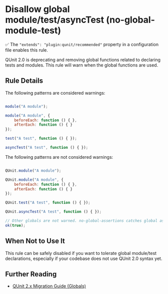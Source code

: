 # Disallow global module/test/asyncTest (no-global-module-test)

:white_check_mark: The `"extends": "plugin:qunit/recommended"` property in a configuration file enables this rule.

QUnit 2.0 is deprecating and removing global functions related to declaring tests and modules. This rule will warn when the global functions are used.

## Rule Details

The following patterns are considered warnings:

```js

module("A module");

module("A module", {
    beforeEach: function () { },
    afterEach: function () { }
});

test("A test", function () { });

asyncTest("A test", function () { });

```

The following patterns are not considered warnings:

```js

QUnit.module("A module");

QUnit.module("A module", {
    beforeEach: function () { },
    afterEach: function () { }
});

QUnit.test("A test", function () { });

QUnit.asyncTest("A test", function () { });

// Other globals are not warned. no-global-assertions catches global assertions.
ok(true);

```

## When Not to Use It

This rule can be safely disabled if you want to tolerate global module/test declarations, especially if your codebase does not use QUnit 2.0 syntax yet.

## Further Reading

* [QUnit 2.x Migration Guide (Globals)](http://qunitjs.com/upgrade-guide-2.x/#removed-globals)

